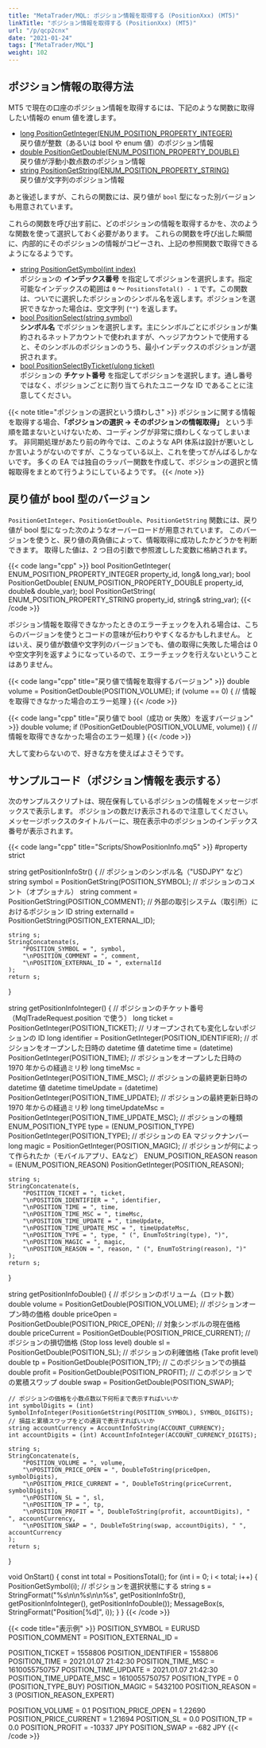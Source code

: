```yaml
---
title: "MetaTrader/MQL: ポジション情報を取得する (PositionXxx) (MT5)"
linkTitle: "ポジション情報を取得する (PositionXxx) (MT5)"
url: "/p/qcp2cnx"
date: "2021-01-24"
tags: ["MetaTrader/MQL"]
weight: 102
---
```


ポジション情報の取得方法
----

MT5 で現在の口座のポジション情報を取得するには、下記のような関数に取得したい情報の enum 値を渡します。

- [long PositionGetInteger(ENUM_POSITION_PROPERTY_INTEGER)](https://www.mql5.com/en/docs/trading/positiongetinteger)<br>戻り値が整数（あるいは bool や enum 値）のポジション情報
- [double PositionGetDouble(ENUM_POSITION_PROPERTY_DOUBLE)](https://www.mql5.com/en/docs/trading/positiongetdouble)<br>戻り値が浮動小数点数のポジション情報
- [string PositionGetString(ENUM_POSITION_PROPERTY_STRING)](https://www.mql5.com/en/docs/trading/positiongetstring)<br>戻り値が文字列のポジション情報

あと後述しますが、これらの関数には、戻り値が `bool` 型になった別バージョンも用意されています。

これらの関数を呼び出す前に、どのポジションの情報を取得するかを、次のような関数を使って選択しておく必要があります。
これらの関数を呼び出した瞬間に、内部的にそのポジションの情報がコピーされ、上記の参照関数で取得できるようになるようです。

- [string PositionGetSymbol(int index)](https://www.mql5.com/en/docs/trading/positiongetsymbol)<br>
ポジションの __インデックス番号__ を指定してポジションを選択します。指定可能なインデックスの範囲は `0` 〜 `PositionsTotal() - 1` です。この関数は、ついでに選択したポジションのシンボル名を返します。ポジションを選択できなかった場合は、空文字列 (`""`) を返します。
- [bool PositionSelect(string symbol)](https://www.mql5.com/en/docs/trading/positionselect)<br>
__シンボル名__ でポジションを選択します。主にシンボルごとにポジションが集約されるネットアカウントで使われますが、ヘッジアカウントで使用すると、そのシンボルのポジションのうち、最小インデックスのポジションが選択されます。
- [bool PositionSelectByTicket(ulong ticket)](https://www.mql5.com/en/docs/trading/positionselectbyticket)
<br>ポジションの __チケット番号__ を指定してポジションを選択します。通し番号ではなく、ポジションごとに割り当てられたユニークな ID であることに注意してください。

{{< note title="ポジションの選択という煩わしさ" >}}
ポジションに関する情報を取得する場合、__「ポジションの選択 → そのポジションの情報取得」__ という手順を踏まないといけないため、コーディングが非常に煩わしくなってしまいます。
非同期処理があたり前の昨今では、このような API 体系は設計が悪いとしか言いようがないのですが、こうなっている以上、これを使ってがんばるしかないです。
多くの EA では独自のラッパー関数を作成して、ポジションの選択と情報取得をまとめて行うようにしているようです。
{{< /note >}}


戻り値が bool 型のバージョン
----

`PositionGetInteger`、`PositionGetDouble`、`PositionGetString` 関数には、戻り値が bool 型になった次のようなオーバーロードが用意されています。
このバージョンを使うと、戻り値の真偽値によって、情報取得に成功したかどうかを判断できます。
取得した値は、2 つ目の引数で参照渡しした変数に格納されます。

{{< code lang="cpp" >}}
bool PositionGetInteger(
    ENUM_POSITION_PROPERTY_INTEGER property_id, long& long_var);
bool PositionGetDouble(
    ENUM_POSITION_PROPERTY_DOUBLE property_id, double& double_var);
bool PositionGetString(
    ENUM_POSITION_PROPERTY_STRING property_id, string& string_var);
{{< /code >}}

ポジション情報を取得できなかったときのエラーチェックを入れる場合は、こちらのバージョンを使うとコードの意味が伝わりやすくなるかもしれません。
とはいえ、戻り値が数値や文字列のバージョンでも、値の取得に失敗した場合は 0 や空文字列を返すようになっているので、エラーチェックを行えないということはありません。

{{< code lang="cpp" title="戻り値で情報を取得するバージョン" >}}
double volume = PositionGetDouble(POSITION_VOLUME);
if (volume == 0) {
    // 情報を取得できなかった場合のエラー処理
}
{{< /code >}}

{{< code lang="cpp" title="戻り値で bool（成功 or 失敗）を返すバージョン" >}}
double volume;
if (!PositionGetDouble(POSITION_VOLUME, volume)) {
    // 情報を取得できなかった場合のエラー処理
}
{{< /code >}}

大して変わらないので、好きな方を使えばよさそうです。


サンプルコード（ポジション情報を表示する）
----

次のサンプルスクリプトは、現在保有しているポジションの情報をメッセージボックスで表示します。
ポジションの数だけ表示されるので注意してください。
メッセージボックスのタイトルバーに、現在表示中のポジションのインデックス番号が表示されます。

{{< code lang="cpp" title="Scripts/ShowPositionInfo.mq5" >}}
#property strict

string getPositionInfoStr() {
    // ポジションのシンボル名（"USDJPY" など）
    string symbol = PositionGetString(POSITION_SYMBOL);
    // ポジションのコメント（オプショナル）
    string comment = PositionGetString(POSITION_COMMENT);
    // 外部の取引システム（取引所）におけるポジション ID
    string externalId = PositionGetString(POSITION_EXTERNAL_ID);

    string s;
    StringConcatenate(s,
        "POSITION_SYMBOL = ", symbol,
        "\nPOSITION_COMMENT = ", comment,
        "\nPOSITION_EXTERNAL_ID = ", externalId
    );
    return s;
}

string getPositionInfoInteger() {
    // ポジションのチケット番号（MqlTradeRequest.position で使う）
    long ticket = PositionGetInteger(POSITION_TICKET);
    // リオープンされても変化しないポジションの ID
    long identifier = PositionGetInteger(POSITION_IDENTIFIER);
    // ポジションをオープンした日時の datetime 値
    datetime time = (datetime) PositionGetInteger(POSITION_TIME);
    // ポジションをオープンした日時の　1970 年からの経過ミリ秒
    long timeMsc = PositionGetInteger(POSITION_TIME_MSC);
    // ポジションの最終更新日時の datetime 値
    datetime timeUpdate = (datetime) PositionGetInteger(POSITION_TIME_UPDATE);
    // ポジションの最終更新日時の 1970 年からの経過ミリ秒
    long timeUpdateMsc = PositionGetInteger(POSITION_TIME_UPDATE_MSC);
    // ポジションの種類
    ENUM_POSITION_TYPE type = (ENUM_POSITION_TYPE) PositionGetInteger(POSITION_TYPE);
    // ポジションの EA マジックナンバー
    long magic = PositionGetInteger(POSITION_MAGIC);
    // ポジションが何によって作られたか（モバイルアプリ、EAなど）
    ENUM_POSITION_REASON reason = (ENUM_POSITION_REASON) PositionGetInteger(POSITION_REASON);

    string s;
    StringConcatenate(s,
        "POSITION_TICKET = ", ticket,
        "\nPOSITION_IDENTIFIER = ", identifier,
        "\nPOSITION_TIME = ", time,
        "\nPOSITION_TIME_MSC = ", timeMsc,
        "\nPOSITION_TIME_UPDATE = ", timeUpdate,
        "\nPOSITION_TIME_UPDATE_MSC = ", timeUpdateMsc,
        "\nPOSITION_TYPE = ", type, " (", EnumToString(type), ")",
        "\nPOSITION_MAGIC = ", magic,
        "\nPOSITION_REASON = ", reason, " (", EnumToString(reason), ")"
    );
    return s;
}

string getPositionInfoDouble() {
    // ポジションのボリューム（ロット数）
    double volume = PositionGetDouble(POSITION_VOLUME);
    // ポジションオープン時の価格
    double priceOpen = PositionGetDouble(POSITION_PRICE_OPEN);
    // 対象シンボルの現在価格
    double priceCurrent = PositionGetDouble(POSITION_PRICE_CURRENT);
    // ポジションの損切価格 (Stop loss level)
    double sl = PositionGetDouble(POSITION_SL);
    // ポジションの利確価格 (Take profit level)
    double tp = PositionGetDouble(POSITION_TP);
    // このポジションでの損益
    double profit = PositionGetDouble(POSITION_PROFIT);
    // このポジションでの累積スワップ
    double swap = PositionGetDouble(POSITION_SWAP);

    // ポジションの価格を小数点数以下何桁まで表示すればいいか
    int symbolDigits = (int) SymbolInfoInteger(PositionGetString(POSITION_SYMBOL), SYMBOL_DIGITS);
    // 損益と累積スワップをどの通貨で表示すればいいか
    string accountCurrency = AccountInfoString(ACCOUNT_CURRENCY);
    int accountDigits = (int) AccountInfoInteger(ACCOUNT_CURRENCY_DIGITS);

    string s;
    StringConcatenate(s,
        "POSITION_VOLUME = ", volume,
        "\nPOSITION_PRICE_OPEN = ", DoubleToString(priceOpen, symbolDigits),
        "\nPOSITION_PRICE_CURRENT = ", DoubleToString(priceCurrent, symbolDigits),
        "\nPOSITION_SL = ", sl,
        "\nPOSITION_TP = ", tp,
        "\nPOSITION_PROFIT = ", DoubleToString(profit, accountDigits), " ", accountCurrency,
        "\nPOSITION_SWAP = ", DoubleToString(swap, accountDigits), " ", accountCurrency
    );
    return s;
}

void OnStart() {
    const int total = PositionsTotal();
    for (int i = 0; i < total; i++) {
        PositionGetSymbol(i);  // ポジションを選択状態にする
        string s = StringFormat("%s\n\n%s\n\n%s",
            getPositionInfoStr(),
            getPositionInfoInteger(),
            getPositionInfoDouble());
        MessageBox(s, StringFormat("Position[%d]", i));
    }
}
{{< /code >}}

{{< code title="表示例" >}}
POSITION_SYMBOL = EURUSD
POSITION_COMMENT =
POSITION_EXTERNAL_ID =

POSITION_TICKET = 1558806
POSITION_IDENTIFIER = 1558806
POSITION_TIME = 2021.01.07 21:42:30
POSITION_TIME_MSC = 1610055750757
POSITION_TIME_UPDATE = 2021.01.07 21:42:30
POSITION_TIME_UPDATE_MSC = 1610055750757
POSITION_TYPE = 0 (POSITION_TYPE_BUY)
POSITION_MAGIC = 5432100
POSITION_REASON = 3 (POSITION_REASON_EXPERT)

POSITION_VOLUME = 0.1
POSITION_PRICE_OPEN = 1.22690
POSITION_PRICE_CURRENT = 1.21694
POSITION_SL = 0.0
POSITION_TP = 0.0
POSITION_PROFIT = -10337 JPY
POSITION_SWAP = -682 JPY
{{< /code >}}

